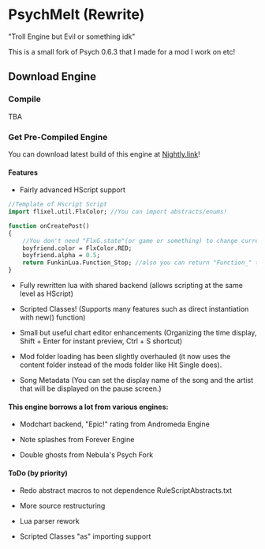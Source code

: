 # PsychMelt (Rewrite)

"Troll Engine but Evil or something idk"

This is a small fork of Psych 0.6.3 that I made for a mod I work on etc!

## Download Engine
### Compile
TBA

### Get Pre-Compiled Engine
You can download latest build of this engine at [Nightly.link](https://nightly.link/soushimiya/PsychMelt-Rewrite-mirror/workflows/main/main/windowsBuild.zip)!

#### Features

- Fairly advanced HScript support
```haxe
//Template of Hscript Script
import flixel.util.FlxColor; //You can import abstracts/enums!

function onCreatePost()
{
    //You don't need "FlxG.state"(or game or something) to change current Instance
    boyfriend.color = FlxColor.RED;
    boyfriend.alpha = 0.5;
    return FunkinLua.Function_Stop; //also you can return "Function_" thing like doing in lua!
}
```
- Fully rewritten lua with shared backend (allows scripting at the same level as HScript)

- Scripted Classes! (Supports many features such as direct instantiation with new() function)

- Small but useful chart editor enhancements (Organizing the time display, Shift + Enter for instant preview, Ctrl + S shortcut)

- Mod folder loading has been slightly overhauled (it now uses the content folder instead of the mods folder like Hit Single does).

- Song Metadata (You can set the display name of the song and the artist that will be displayed on the pause screen.)

#### This engine borrows a lot from various engines:

- Modchart backend, "Epic!" rating from Andromeda Engine

- Note splashes from Forever Engine

- Double ghosts from Nebula's Psych Fork

#### ToDo (by priority)

- Redo abstract macros to not dependence RuleScriptAbstracts.txt

- More source restructuring

- Lua parser rework

- Scripted Classes "as" importing support